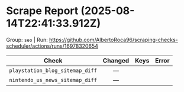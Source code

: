 # Scrape Report (2025-08-14T22:41:33.912Z)

Group: `seo`  |  Run: https://github.com/AlbertoRoca96/scraping-checks-scheduler/actions/runs/16978320654

| Check | Changed | Keys | Error |
|---|:---:|:--|:--|
| `playstation_blog_sitemap_diff` | — |  |  |
| `nintendo_us_news_sitemap_diff` | — |  |  |
